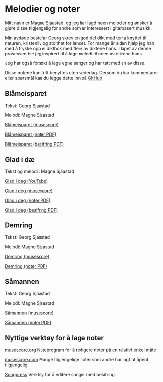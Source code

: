 # Melodier og noter

Mitt navn er Magne Sjaastad, og jeg har lagd noen melodier og ønsker å gjøre disse tilgjengelig for andre som er interessert i gitarbasert musikk.

Min avdøde bestefar Georg skrev en god del dikt med tema knyttet til naturen, kristenliv og stolthet for landet. For mange år siden hjalp jeg han med å trykke opp ei diktbok med flere av diktene hans. I løpet av denne prosessen ble jeg inspirert til å lage melodi til noen av diktene hans.

Jeg har også forsøkt å lage egne sanger og har tatt med en av disse.

Disse notene kan fritt benyttes uten vederlag. Dersom du har kommentarer eller spørsmål kan du legge dette inn på [GitHub](https://github.com/magnesj/noter/issues/new)

## Blåmeisparet
Tekst: Georg Sjaastad

Melodi: Magne Sjaastad

[Blåmeisparet (musescore)](https://musescore.com/user/29244854/scores/6784893)

[Blåmeisparet (noter PDF)](https://github.com/magnesj/noter/blob/gh-pages/blaameisparet/Blaameisparet.pdf)

[Blåmeisparet (besifring PDF)](https://github.com/magnesj/noter/blob/gh-pages/blaameisparet/blaameisparet_besifring.pdf)

## Glad i dæ
Tekst og melodi : Magne Sjaastad

[Glad i deg (YouTube)](https://youtu.be/M7IstxYeHzU)

[Glad i deg (musescore)](https://musescore.com/user/29244854/scores/6784934)

[Glad i deg (noter PDF)](https://github.com/magnesj/noter/blob/gh-pages/glad-i-deg/glad%20i%20deg.pdf)

[Glad i deg (besifring PDF)](https://github.com/magnesj/noter/blob/gh-pages/glad-i-deg/glad%20i%20deg-besifring.pdf)


## Demring
Tekst: Georg Sjaastad

Melodi: Magne Sjaastad

[Demring (musescore)](https://musescore.com/user/29244854/scores/6784907)

[Demring (noter PDF)](https://github.com/magnesj/noter/blob/gh-pages/demring/Demring.pdf)

## Såmannen
Tekst: Georg Sjaastad

Melodi: Magne Sjaastad

[Såmannen (musescore)](https://musescore.com/user/29244854/scores/6784901)

[Såmannen (noter PDF)](https://github.com/magnesj/noter/blob/gh-pages/saamannen/Saamannen.pdf)


## Nyttige verktøy for å lage noter
[musescore.org](https://musescore.org) Noteprogram for å redigere noter på en relativt enkel måte 

[musescore.com](https://musescore.com) Mange tilgjengelige noter som andre har lagt ut åpent tilgjengelig

[Songpress](https://www.skeed.it/songpress) Verktøy for å editere sanger med besifring

